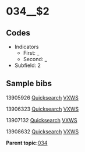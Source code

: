 # 034\_\_$2

## Codes

-   Indicators
    -   First: \_
    -   Second: \_
-   Subfield: 2

## Sample bibs

13905926 [Quicksearch](https://search.library.yale.edu/catalog/13905926) [VXWS](http://prodorbis.library.yale.edu:7014/vxws/GetHoldingsService?bibId=13905926)

13906323 [Quicksearch](https://search.library.yale.edu/catalog/13906323) [VXWS](http://prodorbis.library.yale.edu:7014/vxws/GetHoldingsService?bibId=13906323)

13907132 [Quicksearch](https://search.library.yale.edu/catalog/13907132) [VXWS](http://prodorbis.library.yale.edu:7014/vxws/GetHoldingsService?bibId=13907132)

13908632 [Quicksearch](https://search.library.yale.edu/catalog/13908632) [VXWS](http://prodorbis.library.yale.edu:7014/vxws/GetHoldingsService?bibId=13908632)

**Parent topic:**[034](../../tags/034/034.md)

